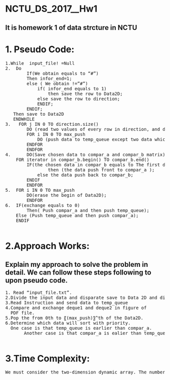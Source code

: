  NCTU_DS_2017__Hw1
=====================
It is  homework 1 of data strcture  in NCTU
----------------
# 1.	Pseudo Code:
<pre>
1.While  input_file! =Null      
2.	Do 
		If(We obtain equals to “#”)
		Then infor_end=1;
		else ( We obtain !=”#”)
			if( infor_end equals to 1)
				then save the row to Data2D;
			else save the row to direction;
			ENDIF;
		ENDIF;
   Then save to Data2D   
   ENDWHILE
3.	 FOR j IN 0 TO direction.size()
		DO (read two values of every row in direction, and determine the max value, which is called max_push)
		FOR i IN 0 TO max_push
			DO (push data to temp_queue except two data which is compared);   
 		ENDFOR
    	ENDFOR
4.   	DO(Save chosen data to compar_a and compar_b matrix) 
	FOR iterator in compar_b.begin() TO compar_b.end()
		IF(the chosen data in compar_b equals to The first data of compare_a)
        		then (the data push front to compar_a );
	        else the data push back to compar_b;
		ENDIF
     	ENDFOR
5.	FOR i IN 0 TO max_push
  		DO(erase the begin of Data2D);
        ENDFOR
6.	IF(exchange equals to 0)
		Then( Push compar_a and then push temp_queue);
	Else (Push temp_queue and then push compar_a);
	ENDIF

</pre>

# 2.Approach Works:
Explain my approach to solve the problem in detail. We can follow these steps following to upon pseudo code.
--------------------
<pre>
1. Read “input_file.txt”.
2.Divide the input data and disparate save to Data 2D and direction (Both is 2-D daynamic Matrix.). We completed this step by the delimiter “#”.
3.Read Instruction and send data to temp_queue
4.Compare and exchange deque1 and deque2 in figure of 
  PDF file.
5.Pop the from 0th to 〖(max_push)〗^th of the Data2D.
6.Determine which data will sort with priority.
  One case is that temp_queue is earlier than compar_a.
	   Another case is that compar_a is ealier than temp_queue. 

</pre>
# 3.Time Complexity:
<pre>
We must consider the two-dimension dynamic array. The number of direction is (n-1) and we operate at most n rows in a loop. SO, the max number of operating is n*(n-1). we can infer the time complexity of this program is O〖(n〗^2).   
</pre>
